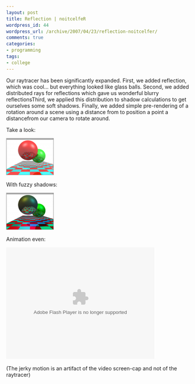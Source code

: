 ```yaml
---
layout: post
title: Reflection | noitcelfeR
wordpress_id: 44
wordpress_url: /archive/2007/04/23/reflection-noitcelfer/
comments: true
categories:
- programming
tags:
- college
---
```


Our raytracer has been significantly expanded. First, we added reflection, which was cool... but everything looked like glass balls. Second, we added distributed rays for reflections which gave us wonderful blurry reflectionsThird, we applied this distribution to shadow calculations to get ourselves some soft shadows. Finally, we added simple pre-rendering of a rotation around a scene using a distance from to position a point a distancefrom our camera to rotate around.

Take a look:

[![Raytracer Assignment - Reflection](/images/posts/2007/04/raytracer-reflection.thumbnail.png)](/images/posts/2007/04/raytracer-reflection.png "Raytracer Assignment - Reflection")

With fuzzy shadows:

[![Raytracer Assignment - Fuzzy Shadows](/images/posts/2007/04/raytracer-fuzzyshadows.thumbnail.png)](/images/posts/2007/04/raytracer-fuzzyshadows.png "Raytracer Assignment - Fuzzy Shadows")

Animation even:

<object type="application/x-shockwave-flash" data="/images/posts/2007/04/raytracer-animation.swf" height="300" width="400"><param name="movie" value="/images/posts/2007/04/raytracer-animation.swf" /></object>

(The jerky motion is an artifact of the video screen-cap and not of the raytracer)
